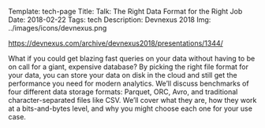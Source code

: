 Template: tech-page
Title: Talk: The Right Data Format for the Right Job
Date: 2018-02-22
Tags: tech
Description: Devnexus 2018
Img: ../images/icons/devnexus.png

https://devnexus.com/archive/devnexus2018/presentations/1344/

What if you could get blazing fast queries on your data without having to be on call for a giant, expensive database? 
By picking the right file format for your data, you can store your data on disk in the cloud and still get the performance you need for modern analytics. 
We’ll discuss benchmarks of four different data storage formats: Parquet, ORC, Avro, and traditional character-separated files like CSV. 
We’ll cover what they are, how they work at a bits-and-bytes level, and why you might choose each one for your use case.